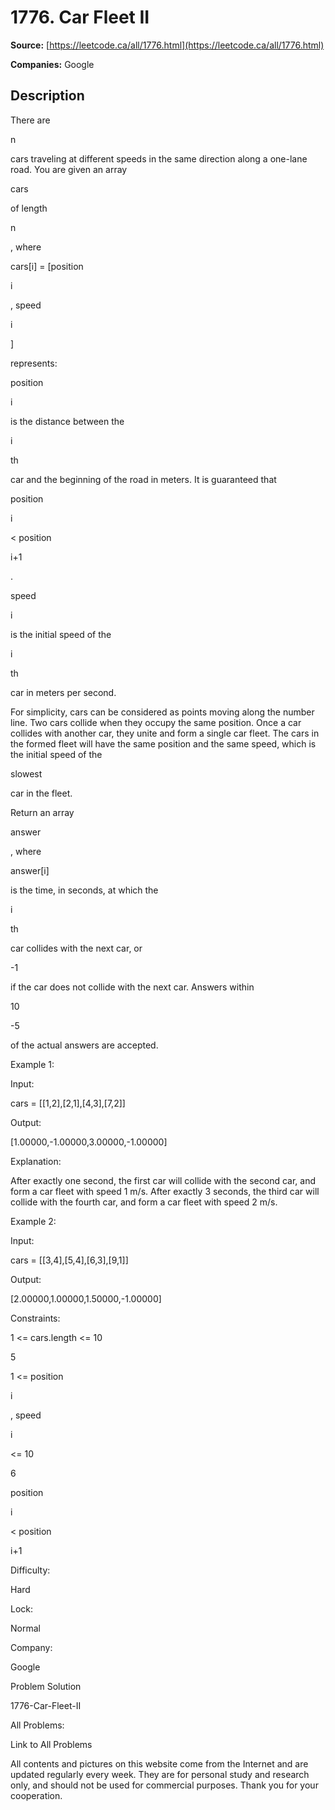 # 1776. Car Fleet II

**Source:** [https://leetcode.ca/all/1776.html](https://leetcode.ca/all/1776.html)

**Companies:** Google

## Description

There are

n

cars traveling at different speeds in the same direction along a one-lane road. You are given an array

cars

of length

n

, where

cars[i] = [position

i

, speed

i

]

represents:

position

i

is the distance between the

i

th

car and the beginning of the road in meters. It is guaranteed that

position

i

< position

i+1

.

speed

i

is the initial speed of the

i

th

car in meters per second.

For simplicity, cars can be considered as points moving along the number line. Two cars collide when they occupy the same position. Once a car collides with another car, they unite and form a single car fleet. The cars in the formed fleet will have the same position and the same speed, which is the initial speed of the

slowest

car in the fleet.

Return an array

answer

, where

answer[i]

is the time, in seconds, at which the

i

th

car collides with the next car, or

-1

if the car does not collide with the next car. Answers within

10

-5

of the actual answers are accepted.

Example 1:

Input:

cars = [[1,2],[2,1],[4,3],[7,2]]

Output:

[1.00000,-1.00000,3.00000,-1.00000]

Explanation:

After exactly one second, the first car will collide with the second car, and form a car fleet with speed 1 m/s. After exactly 3 seconds, the third car will collide with the fourth car, and form a car fleet with speed 2 m/s.

Example 2:

Input:

cars = [[3,4],[5,4],[6,3],[9,1]]

Output:

[2.00000,1.00000,1.50000,-1.00000]

Constraints:

1 <= cars.length <= 10

5

1 <= position

i

, speed

i

<= 10

6

position

i

< position

i+1

Difficulty:

Hard

Lock:

Normal

Company:

Google

Problem Solution

1776-Car-Fleet-II

All Problems:

Link to All Problems

All contents and pictures on this website come from the Internet and are updated regularly every week. They are for personal study and research only, and should not be used for commercial purposes. Thank you for your cooperation.

